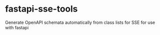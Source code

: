 # fastapi-sse-tools

Generate OpenAPI schemata automatically from class lists for SSE for use with fastapi
